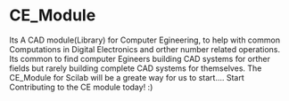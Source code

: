 # CE_Module
Its A CAD module(Library) for Computer Egineering, to help with common Computations in Digital Electronics and orther number 
related operations. Its common to find computer Egineers building CAD systems for orther fields but rarely building complete
CAD systems for themselves. The CE_Module for Scilab will be a greate way for us to start.... Start Contributing to the CE module
today! :)
